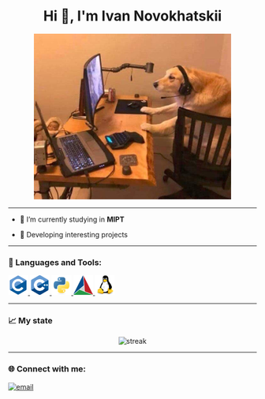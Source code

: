 

<!--
**otr1v/otr1v** is a ✨ _special_ ✨ repository because its `README.md` (this file) appears on your GitHub profile.

Here are some ideas to get you started:

- 🔭 I’m currently working on ...
- 🌱 I’m currently learning ...
- 👯 I’m looking to collaborate on ...
- 🤔 I’m looking for help with ...
- 💬 Ask me about ...
- 📫 How to reach me: ...
- 😄 Pronouns: ...
- ⚡ Fun fact: ...
-->
<h1 align="center">Hi 👋, I'm Ivan Novokhatskii </h1>
<p align="center" >
<img src="dog.jpg" alt="" width="400"/>
</p>


---


<!-- <p align="left"> <img src="https://komarev.com/ghpvc/?username=otr1v&label=Profile%20views&color=0e75b6&style=flat" alt="otr1v" /> </p> -->

- 🔭 I’m currently studying in **MIPT**

- 🌱 Developing interesting projects






---

### 🧰 Languages and Tools:
<p align="left">
  <a href="https://www.cprogramming.com/" target="_blank">
    <img src="https://raw.githubusercontent.com/devicons/devicon/master/icons/c/c-original.svg" alt="C" width="40" height="40"/>
  </a>
  <a href="https://isocpp.org/" target="_blank">
    <img src="https://raw.githubusercontent.com/devicons/devicon/master/icons/cplusplus/cplusplus-original.svg" alt="C++" width="40" height="40"/>
  </a>
  <a href="https://www.python.org" target="_blank">
    <img src="https://raw.githubusercontent.com/devicons/devicon/master/icons/python/python-original.svg" alt="Python" width="40" height="40"/>
  </a>
  <a href="https://cmake.org/" target="_blank">
    <img src="https://raw.githubusercontent.com/devicons/devicon/master/icons/cmake/cmake-original.svg" alt="CMake" width="40" height="40"/>
  </a>
  <a href="https://www.kernel.org/" target="_blank">
    <img src="https://raw.githubusercontent.com/devicons/devicon/master/icons/linux/linux-original.svg" alt="Linux" width="40" height="40"/>
  </a>
</p>

---

### 📈 My state
<p align="center">
  <!-- <img src="https://github-readme-stats.vercel.app/api?username=yourusername&show_icons=true&theme=radical" alt="stats"/> -->
  <img src="https://github-readme-streak-stats.herokuapp.com/?user=otr1v&theme=radical" alt="streak"/>
</p>

---

### 🌐 Connect with me:
<p align="left">
  <!-- <a href="https://linkedin.com/in/yourname" target="blank"><img align="center" src="https://cdn.jsdelivr.net/npm/simple-icons@v3/icons/linkedin.svg" alt="yourname" height="30" width="40" /></a> -->
  <a href="mailto:novokhatskii.iv@phystech.edu"><img align="center" src="https://cdn.jsdelivr.net/npm/simple-icons@v3/icons/gmail.svg" alt="email" height="30" width="40" /></a>
</p>
